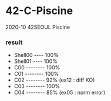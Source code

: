 # 42-C-Piscine

2020-10 42SEOUL Piscine

### result

* Shell00 ---- 100%
* Shell01 ---- 100%
* C00 -------- 100%
* C01 -------- 100%
* C02 --------  92% (ex12 : diff KO)
* C03 -------- 100%
* C04 --------  85% (ex05 : norm error)
